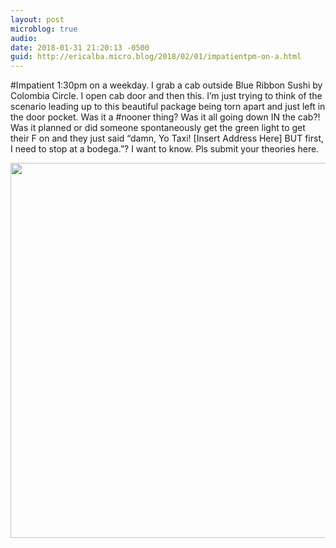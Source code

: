 ```yaml
---
layout: post
microblog: true
audio: 
date: 2018-01-31 21:20:13 -0500
guid: http://ericalba.micro.blog/2018/02/01/impatientpm-on-a.html
---
```

#Impatient
1:30pm on a weekday. I grab a cab outside Blue Ribbon Sushi by Colombia Circle. I open cab door and then this. 
I’m just trying to think of the scenario leading up to this beautiful package being torn apart and just left in the door pocket. 
Was it a #nooner thing? Was it all going down IN the cab?! Was it planned or did someone spontaneously get the green light to get their F on and they just said “damn, Yo Taxi! [Insert Address Here] BUT first, I need to stop at a bodega.”? I want to know. Pls submit your theories here.

<img src="http://micro.ericalba.com/uploads/2018/aa876f420a.jpg" width="600" height="600" />
